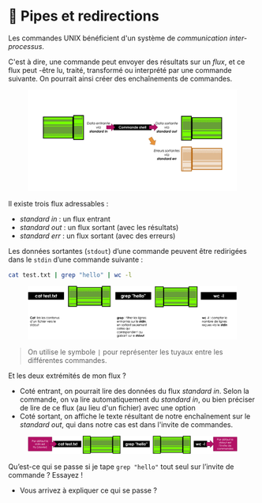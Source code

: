 # 🌊 Pipes et redirections

Les commandes UNIX bénéficient d'un système de _communication inter-processus_.

C'est à dire, une commande peut envoyer des résultats sur un _flux_, et ce flux peut -être lu, traité, transformé ou interprété par une commande suivante. On pourrait ainsi créer des enchaînements de commandes.

<figure><img src="../../.gitbook/assets/flux-standard.png" alt=""><figcaption></figcaption></figure>

Il existe trois flux adressables :

* _standard in_ : un flux entrant
* _standard out_ : un flux sortant (avec les résultats)
* _standard err_ : un flux sortant (avec des erreurs)

Les données sortantes (`stdout`) d’une commande peuvent être redirigées dans le `stdin` d’une commande suivante :

```bash
cat test.txt | grep "hello" | wc -l
```

<figure><img src="../../.gitbook/assets/flux-cat-example.png" alt=""><figcaption></figcaption></figure>

> On utilise le symbole `|` pour représenter les tuyaux entre les différentes commandes.

Et les deux extrémités de mon flux ?

* Coté entrant, on pourrait lire des données du flux _standard in_. Selon la commande, on va lire automatiquement du _standard in_, ou bien préciser de lire de ce flux (au lieu d'un fichier) avec une option
* Coté sortant, on affiche le texte résultant de notre enchaînement sur le _standard out_, qui dans notre cas est dans l'invite de commandes.

<figure><img src="../../.gitbook/assets/flux-cat-ends.png" alt=""><figcaption></figcaption></figure>

Qu’est-ce qui se passe si je tape `grep "hello"` tout seul sur l’invite de commande ? Essayez !

* Vous arrivez à expliquer ce qui se passe ?
